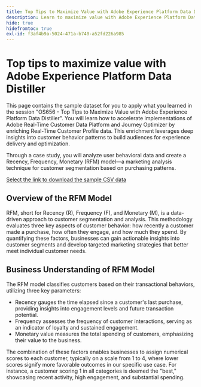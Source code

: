 ```yaml
---
title: Top Tips to Maximize Value with Adobe Experience Platform Data Distiller
description: Learn to maximize value with Adobe Experience Platform Data Distiller by enriching Real-Time Customer Profile data and leveraging behavioral insights to build targeted audiences. This resource includes a sample dataset and a case study demonstrating how to apply the Recency, Frequency, Monetary (RFM) model for customer segmentation.
hide: true
hidefromtoc: true
exl-id: f3af4b9a-5024-471a-b740-a52fd226a985
---
```

# Top tips to maximize value with Adobe Experience Platform Data Distiller

This page contains the sample dataset for you to apply what you learned in the session "OS656 - Top Tips to Maximize Value with Adobe Experience Platform Data Distiller". You will learn how to accelerate implementations of Adobe Real-Time Customer Data Platform and Journey Optimizer by enriching Real-Time Customer Profile data. This enrichment leverages deep insights into customer behavior patterns to build audiences for experience delivery and optimization.

Through a case study, you will analyze user behavioral data and create a Recency, Frequency, Monetary (RFM) model—a marketing analysis technique for customer segmentation based on purchasing patterns.

[Select the link to download the sample CSV data](../resources/movie-data.csv)

## Overview of the RFM Model

RFM, short for Recency (R), Frequency (F), and Monetary (M), is a data-driven approach to customer segmentation and analysis. This methodology evaluates three key aspects of customer behavior: how recently a customer made a purchase, how often they engage, and how much they spend. By quantifying these factors, businesses can gain actionable insights into customer segments and develop targeted marketing strategies that better meet individual customer needs.

## Business Understanding of RFM Model

The RFM model classifies customers based on their transactional behaviors, utilizing three key parameters:

- Recency gauges the time elapsed since a customer's last purchase, providing insights into engagement levels and future transaction potential.
- Frequency assesses the frequency of customer interactions, serving as an indicator of loyalty and sustained engagement.
- Monetary value measures the total spending of customers, emphasizing their value to the business.

The combination of these factors enables businesses to assign numerical scores to each customer, typically on a scale from 1 to 4, where lower scores signify more favorable outcomes in our specific use case. For instance, a customer scoring 1 in all categories is deemed the "best," showcasing recent activity, high engagement, and substantial spending.
